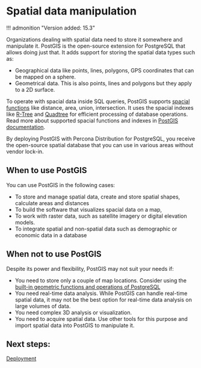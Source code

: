 # Spatial data manipulation

!!! admonition "Version added: 15.3"

Organizations dealing with spatial data need to store it somewhere and manipulate it. PostGIS is the open-source extension for PostgreSQL that allows doing just that. It adds support for storing the spatial data types such as:

* Geographical data like points, lines, polygons, GPS coordinates that can be mapped on a sphere.
* Geometrical data. This is also points, lines and polygons but they apply to a 2D surface.

To operate with spacial data inside SQL queries, PostGIS supports [spacial functions](https://postgis.net/docs/reference.html#SRS_Functions) like distance, area, union, intersection. It uses the spacial indexes like [R-Tree](https://en.wikipedia.org/wiki/R-tree) and [Quadtree](https://en.wikipedia.org/wiki/Quadtree) for efficient processing of database operations. Read more about supported spacial functions and indexes in [PostGIS documentation](https://postgis.net/workshops/postgis-intro/introduction.html). 

By deploying PostGIS with Percona Distribution for PostgreSQL, you receive the open-source spatial database that you can use in various areas without vendor lock-in. 

## When to use PostGIS

You can use PostGIS in the following cases:

* To store and manage spatial data, create and store spatial shapes, calculate areas and distances
* To build the software that visualizes spacial data on a map, 
* To work with raster data, such as satellite imagery or digital elevation models.
* To integrate spatial and non-spatial data such as demographic or economic data in a database

## When not to use PostGIS

Despite its power and flexibility, PostGIS may not suit your needs if:

* You need to store only a couple of map locations. Consider using the [built-in geometric functions and operations of PostgreSQL](https://www.postgresql.org/docs/current/functions-geometry.html)
* You need real-time data analysis. While PostGIS can handle real-time spatial data, it may not be the best option for real-time data analysis on large volumes of data.
* You need complex 3D analysis or visualization.
* You need to acquire spatial data. Use other tools for this purpose and import spatial data into PostGIS to manipulate it.


## Next steps:

[Deployment](postgis-deploy.md)

